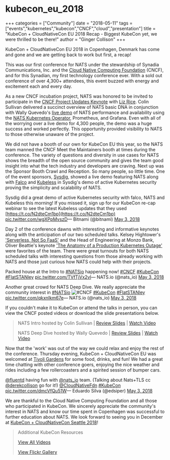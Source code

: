 # kubecon\_eu\_2018

+++ categories = \["Community"\] date = "2018-05-11" tags = \["events","kubernetes","kubecon","CNCF","cloud","presentation"\] title = "KubeCon + CloudNativeCon EU 2018 Recap - Biggest KubeCon yet, we were thrilled to be there!" author = "Ginger Collison" +++

KubeCon + CloudNativeCon EU 2018 in Copenhagen, Denmark has come and gone and we are getting back to work but first, a recap!

This was our first conference for NATS under the stewardship of Synadia Communications, Inc. and the [Cloud Native Computing Foundation](http://cncf.io/) \(CNCF\), and for this Synadian, my first technology conference ever. With a sold out conference of over 4,300+ attendees, this event buzzed with energy and excitement each and every day.

As a new CNCF incubation project, NATS was honored to be invited to participate in the [CNCF Project Updates Keynote](https://www.youtube.com/watch?v=C1kwY0N4PUk) with [Liz Rice](https://twitter.com/lizrice). Colin Sullivan delivered a succinct overview of NATS basic DNA in conjunction with Wally Quevedo's [live demo](https://youtu.be/C1kwY0N4PUk?t=1292) of NATS performance and availability using the [NATS Kubernetes Operator](https://github.com/nats-io/nats-operator), Prometheus, and Grafana. Even with all of the worrying over a live demo for 4,300 people, the demo was a huge success and worked perfectly. This opportunity provided visibility to NATS to those otherwise unaware of the project.

We did not have a booth of our own for KubeCon EU this year, so the NATS team manned the CNCF Meet the Maintainers booth at times during the conference. The variety of questions and diversity in use cases for NATS shows the breadth of the open source community and gives the team good insight into what the tech industry and developers are craving. Next up was the Sponsor Booth Crawl and Reception. So many people, so little time. One of the event sponsors, [Sysdig](https://sysdig.com/), showed a live demo featuring NATS along with [Falco](https://sysdig.com/opensource/falco/) and [Kubeless](https://github.com/kubeless/kubeless) in Sysdig's demo of active Kubernetes security proving the simplicity and scalability of NATS.

Sysdig did a great demo of active Kubernetes security with falco, NATS and Kubeless this morning! If you missed it, sign up for our KubeCon re-cap webinar to see the latest Kubeless updates that they used [https://t.co/N2dteCm1bp](https://t.co/N2dteCm1bp) [pic.twitter.com/wgXPpMvszD](https://t.co/wgXPpMvszD)— Bitnami \(@bitnami\) [May 3, 2018](https://twitter.com/bitnami/status/991967465138786304?ref_src=twsrc%5Etfw)

Day 2 of the conference dawns with interesting and informative keynotes along with the anticipation of our two scheduled talks. Kelsey Hightower's ['Serverless, Not So FaaS'](https://www.youtube.com/watch?v=_1-5YFfJCqM) and the Head of Engineering at Monzo Bank, Oliver Beattie's keynote ['The Anatomy of a Production Kubernetes Outage'](https://www.youtube.com/watch?v=OUYTNywPk-s) were favorites of the team. There were great turnouts for both NATS scheduled talks with interesting questions from those already working with NATS and those just curious how NATS could help with their projects.

Packed house at the Intro to [\#NATSio](https://twitter.com/hashtag/NATSio?src=hash&ref_src=twsrc%5Etfw) happening now! [\#CNCF](https://twitter.com/hashtag/CNCF?src=hash&ref_src=twsrc%5Etfw) [\#KubeCon](https://twitter.com/hashtag/KubeCon?src=hash&ref_src=twsrc%5Etfw) [\#FlatSTANley](https://twitter.com/hashtag/FlatSTANley?src=hash&ref_src=twsrc%5Etfw) [pic.twitter.com/TVfTjVx2vl](https://t.co/TVfTjVx2vl)— NATS.io \(@nats\_io\) [May 3, 2018](https://twitter.com/nats_io/status/992024316203143168?ref_src=twsrc%5Etfw)

Another great crowd for NATS Deep Dive. We really appreciate the community interest in [\#NATSio](https://twitter.com/hashtag/NATSio?src=hash&ref_src=twsrc%5Etfw) ![\#CNCF](https://twitter.com/hashtag/CNCF?src=hash&ref_src=twsrc%5Etfw) [\#KubeCon](https://twitter.com/hashtag/KubeCon?src=hash&ref_src=twsrc%5Etfw) [\#FlatSTANley](https://twitter.com/hashtag/FlatSTANley?src=hash&ref_src=twsrc%5Etfw) [pic.twitter.com/qkxnIkm67e](https://t.co/qkxnIkm67e)— NATS.io \(@nats\_io\) [May 3, 2018](https://twitter.com/nats_io/status/992058109790248960?ref_src=twsrc%5Etfw)

If you couldn't make it to KubeCon or attend the talks in person, you can view the CNCF posted videos or download the slide presentations below.

> NATS Intro hosted by Colin Sullivan \| [Review Slides](https://schd.ws/hosted_files/kccnceu18/e0/KubeCon%20EU%20NATS%20Intro%20v2.pdf) \| [Watch Video](https://www.youtube.com/watch?v=Y9bDY_oE80w&t=1625s)
>
> NATS Deep Dive hosted by Wally Quevedo \| [Review Slides](https://schd.ws/hosted_files/kccnceu18/e8/KubeCon%20EU%20-%20NATS%20Deep%20Dive.pdf) \| [Watch Video](https://www.youtube.com/watch?v=MAKYz8oPRyw&t=4s)

Now that the 'work' was out of the way we could relax and enjoy the rest of the conference. Thursday evening, KubeCon + CloudNativeCon EU was welcomed at [Tivoli Gardens](http://www.tivoli.dk/) for some food, drinks, and fun! We had a great time chatting with other conference goers, enjoying the nice weather and rides including a few rollercoasters and a spirited session of bumper cars.

[@fluentd](https://twitter.com/fluentd?ref_src=twsrc%5Etfw) having fun with [@nats\_io](https://twitter.com/nats_io?ref_src=twsrc%5Etfw) team. \(Talking about Nats+TLS cc [@derekcollison](https://twitter.com/derekcollison?ref_src=twsrc%5Etfw) go for it!\) [@CloudNativeFdn](https://twitter.com/CloudNativeFdn?ref_src=twsrc%5Etfw) [\#KubeCon](https://twitter.com/hashtag/KubeCon?src=hash&ref_src=twsrc%5Etfw) [pic.twitter.com/dmcVfQu51W](https://t.co/dmcVfQu51W)— Eduardo Silva \(@edsiper\) [May 3, 2018](https://twitter.com/edsiper/status/992083494103846912?ref_src=twsrc%5Etfw)

We are thankful to the Cloud Native Computing Foundation and all those who participated in KubeCon. We sincerely appreciate the community's interest in NATS and know our time spent in Copenhagen was successful to further education about NATS. We look forward to seeing you in December at [KubeCon + CloudNativeCon Seattle 2018](https://events.linuxfoundation.org/events/kubecon-cloudnativecon-north-america-2018/)!

> Additional KubeCon Resources
>
> [View All Videos](https://www.youtube.com/playlist?list=PLj6h78yzYM2N8GdbjmhVU65KYm_68qBmo)
>
> [View Flickr Gallery](https://www.flickr.com/photos/143247548@N03/sets/72157696369579365/with/40046937380/)

